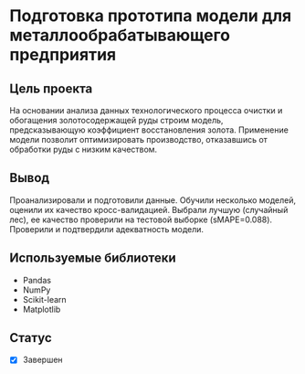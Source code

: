 # Подготовка прототипа модели для металлообрабатывающего предприятия

## Цель проекта
На основании анализа данных технологического процесса очистки и обогащения золотосодержащей руды строим модель, предсказывающую коэффициент восстановления золота. Применение модели позволит оптимизировать производство, отказавшись от обработки руды с низким качеством.

## Вывод
Проанализировали и подготовили данные. Обучили несколько моделей, оценили их качество кросс-валидацией. Выбрали лучшую (случайный лес), ее качество проверили на тестовой выборке (sMAPE=0.088). Проверили и подтвердили адекватность модели.

## Используемые библиотеки
- Pandas
- NumPy
- Scikit-learn
- Matplotlib

## Статус
- [x] Завершен
